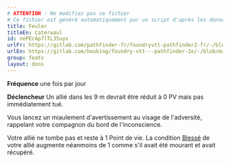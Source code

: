 ```yaml
---
# ATTENTION : Ne modifiez pas ce fichier
# Ce fichier est généré automatiquement par un script d'après les données du module Foundry VTT officiel et de sa traduction
title: Feuler
titleEn: Caterwaul
id: nePEcAp7lTL35uyx
urlFr: https://gitlab.com/pathfinder-fr/foundryvtt-pathfinder2-fr/-/blob/master/data/feats/nePEcAp7lTL35uyx.htm
urlEn: https://gitlab.com/hooking/foundry-vtt---pathfinder-2e/-/blob/master/packs/data/feats.db/caterwaul.json
group: feats
layout: dons
---
```

**Fréquence** une fois par jour

**Déclencheur** Un allié dans les 9 m devrait être réduit à 0 PV mais pas immédiatement tué.

Vous lancez un miaulement d'avertissement au visage de l'adversité, rappelant votre compagnon du bord de l'inconscience.

Votre allié ne tombe pas et reste à 1 Point de vie. La condition [Blessé](../etats/blessé.md) de votre allié augmente néanmoins de 1 comme s'il avait été mourant et avait récupéré.


